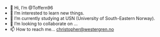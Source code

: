 - 👋 Hi, I’m @Toffern96
- 👀 I’m interested to learn new things.
- 🌱 I’m currently studying at USN (University of South-Eastern Norway).
- 💞️ I’m looking to collaborate on ...
- 📫 How to reach me... christopher@westergren.no

<!---
Toffern96/Toffern96 is a ✨ special ✨ repository because its `README.md` (this file) appears on your GitHub profile.
You can click the Preview link to take a look at your changes.
--->
